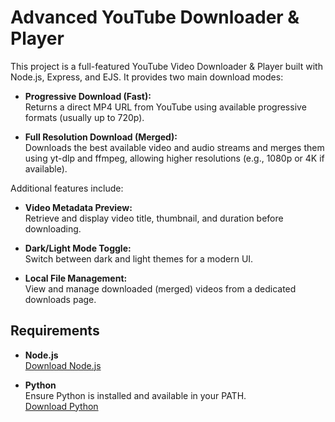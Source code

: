 # Advanced YouTube Downloader & Player

This project is a full-featured YouTube Video Downloader & Player built with Node.js, Express, and EJS. It provides two main download modes:

- **Progressive Download (Fast):**  
  Returns a direct MP4 URL from YouTube using available progressive formats (usually up to 720p).

- **Full Resolution Download (Merged):**  
  Downloads the best available video and audio streams and merges them using yt-dlp and ffmpeg, allowing higher resolutions (e.g., 1080p or 4K if available).

Additional features include:

- **Video Metadata Preview:**  
  Retrieve and display video title, thumbnail, and duration before downloading.

- **Dark/Light Mode Toggle:**  
  Switch between dark and light themes for a modern UI.

- **Local File Management:**  
  View and manage downloaded (merged) videos from a dedicated downloads page.

## Requirements

- **Node.js**  
  [Download Node.js](https://nodejs.org/)

- **Python**  
  Ensure Python is installed and available in your PATH.  
  [Download Python](https://www.python.org/)